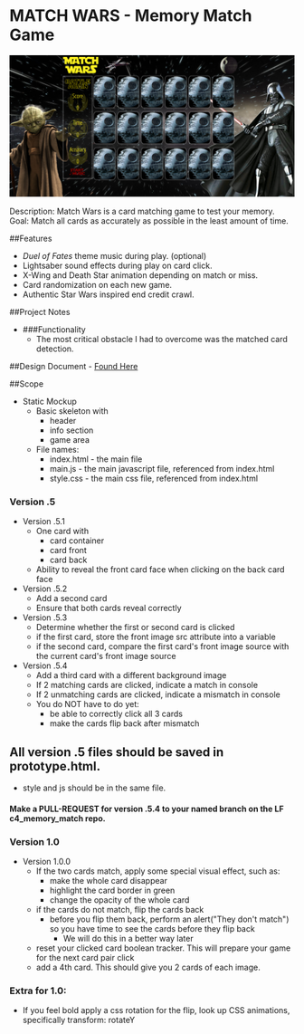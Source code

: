 # MATCH WARS - Memory Match Game

![Match Wars Image](/img/memorymatch.png)

Description: Match Wars is a card matching game to test your memory. 
Goal: Match all cards as accurately as possible in the least amount of time.

##Features
* *Duel of Fates* theme music during play. (optional)
* Lightsaber sound effects during play on card click. 
* X-Wing and Death Star animation depending on match or miss.
* Card randomization on each new game.
* Authentic Star Wars inspired end credit crawl.

##Project Notes
* ###Functionality
  * The most critical obstacle I had to overcome was the matched card detection.



##Design Document - <a href="https://drive.google.com/open?id=0B7eOl4joefDuczZ3Ul9sbFFPZTA" target="_blank">Found Here</a>

##Scope 

- Static Mockup
  - Basic skeleton with
    - header
    - info section
    - game area
  - File names:
    - index.html - the main file
    - main.js - the main javascript file, referenced from index.html
    - style.css - the main css file, referenced from index.html
### Version .5
- Version .5.1
  - One card with
    - card container
    - card front
    - card back
  - Ability to reveal the front card face when clicking on the back card face
- Version .5.2
  - Add a second card
  - Ensure that both cards reveal correctly
- Version .5.3
  - Determine whether the first or second card is clicked
  - if the first card, store the front image src attribute into a variable
  - if the second card, compare the first card's front image source with the current card's front image source
- Version .5.4
  - Add a third card with a different background image
  - If 2 matching cards are clicked, indicate a match in console
  - If 2 unmatching cards are clicked, indicate a mismatch in console
  - You do NOT have to do yet:
    - be able to correctly click all 3 cards
    - make the cards flip back after mismatch

## All version .5 files should be saved in prototype.html.  
- style and js should be in the same file.


#### Make a PULL-REQUEST for version .5.4 to your named branch on the LF c4_memory_match repo.

### Version 1.0
- Version 1.0.0
  - If the two cards match, apply some special visual effect, such as:
    - make the whole card disappear
    - highlight the card border in green
    - change the opacity of the whole card
  - if the cards do not match, flip the cards back
    - before you flip them back, perform an alert("They don't match") so you have time to see the cards before they flip back
      - We will do this in a better way later
  - reset your clicked card boolean tracker.  This will prepare your game for the next card pair click
  - add a 4th card.  This should give you 2 cards of each image.

### Extra for 1.0:
- If you feel bold apply a css rotation for the flip, look up CSS animations, specifically transform: rotateY
